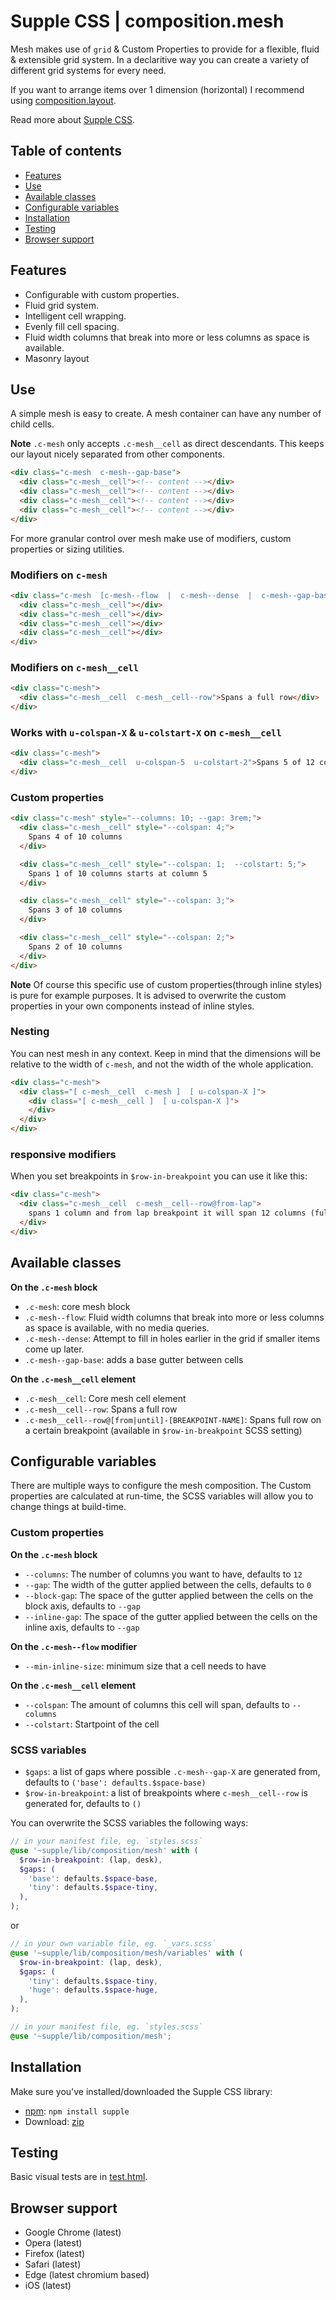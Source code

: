# Supple CSS | composition.mesh

Mesh makes use of `grid` & Custom Properties to provide for a flexible, fluid & extensible grid system. In a declaritive way you can create a variety of different grid systems for every need.

If you want to arrange items over 1 dimension (horizontal) I recommend using [composition.layout](../layout).

Read more about [Supple CSS](https://github.com/supple-css/supple).

## Table of contents

* [Features](#features)
* [Use](#use)
* [Available classes](#available-classes)
* [Configurable variables](#configurable-variables)
* [Installation](#installation)
* [Testing](#testing)
* [Browser support](#browser-support)

## Features

* Configurable with custom properties.
* Fluid grid system.
* Intelligent cell wrapping.
* Evenly fill cell spacing.
* Fluid width columns that break into more or less columns as space is available.
* Masonry layout


## Use

A simple mesh is easy to create. A mesh container can have any number of child cells.

**Note** `.c-mesh` only accepts `.c-mesh__cell` as direct descendants. This keeps our layout nicely separated from other components.

```html
<div class="c-mesh  c-mesh--gap-base">
  <div class="c-mesh__cell"><!-- content --></div>
  <div class="c-mesh__cell"><!-- content --></div>
  <div class="c-mesh__cell"><!-- content --></div>
  <div class="c-mesh__cell"><!-- content --></div>
</div>
```

For more granular control over mesh make use of modifiers, custom properties or sizing utilities.

### Modifiers on `c-mesh`

```html
<div class="c-mesh  [c-mesh--flow  |  c-mesh--dense  |  c-mesh--gap-base]">
  <div class="c-mesh__cell"></div>
  <div class="c-mesh__cell"></div>
  <div class="c-mesh__cell"></div>
  <div class="c-mesh__cell"></div>
</div>
```

### Modifiers on `c-mesh__cell`

```html
<div class="c-mesh">
  <div class="c-mesh__cell  c-mesh__cell--row">Spans a full row</div>
</div>
```

### Works with `u-colspan-X` & `u-colstart-X` on `c-mesh__cell`

```html
<div class="c-mesh">
  <div class="c-mesh__cell  u-colspan-5  u-colstart-2">Spans 5 of 12 columns and starts at column 2</div>
</div>
```

### Custom properties

```html
<div class="c-mesh" style="--columns: 10; --gap: 3rem;">
  <div class="c-mesh__cell" style="--colspan: 4;">
    Spans 4 of 10 columns
  </div>

  <div class="c-mesh__cell" style="--colspan: 1;  --colstart: 5;">
    Spans 1 of 10 columns starts at column 5
  </div>

  <div class="c-mesh__cell" style="--colspan: 3;">
    Spans 3 of 10 columns
  </div>

  <div class="c-mesh__cell" style="--colspan: 2;">
    Spans 2 of 10 columns
  </div>
</div>
```

**Note** Of course this specific use of custom properties(through inline styles) is pure for example purposes. It is advised to overwrite the custom properties in your own components instead of inline styles.

### Nesting

You can nest mesh in any context. Keep in mind that the dimensions will be relative to the width of `c-mesh`, and not the width of the whole application.

```html
<div class="c-mesh">
  <div class="[ c-mesh__cell  c-mesh ]  [ u-colspan-X ]">
    <div class="[ c-mesh__cell ]  [ u-colspan-X ]">
    </div>
  </div>
</div>
```

### responsive modifiers
When you set breakpoints in `$row-in-breakpoint` you can use it like this:

```html
<div class="c-mesh">
  <div class="c-mesh__cell  c-mesh__cell--row@from-lap">
    spans 1 column and from lap breakpoint it will span 12 columns (full row).
  </div>
</div>
```


## Available classes

**On the `.c-mesh` block**

* `.c-mesh`: core mesh block
* `.c-mesh--flow`: Fluid width columns that break into more or less columns as space is available, with no media queries.
* `.c-mesh--dense`: Attempt to fill in holes earlier in the grid if smaller items come up later.
* `.c-mesh--gap-base`: adds a base gutter between cells

**On the `.c-mesh__cell` element**
* `.c-mesh__cell`: Core mesh cell element
* `.c-mesh__cell--row`: Spans a full row
* `.c-mesh__cell--row@[from|until]-[BREAKPOINT-NAME]`: Spans full row on a certain breakpoint (available in `$row-in-breakpoint` SCSS setting)


## Configurable variables
There are multiple ways to configure the mesh composition. The Custom properties are calculated at run-time, the SCSS variables will allow you to change things at build-time.

### Custom properties

**On the `.c-mesh` block**

* `--columns`: The number of columns you want to have, defaults to `12`
* `--gap`: The width of the gutter applied between the cells, defaults to `0`
* `--block-gap`: The space of the gutter applied between the cells on the block axis, defaults to `--gap`
* `--inline-gap`: The space of the gutter applied between the cells on the inline axis, defaults to `--gap`

**On the `.c-mesh--flow` modifier**

* `--min-inline-size`: minimum size that a cell needs to have

**On the `.c-mesh__cell` element**

* `--colspan`: The amount of columns this cell will span, defaults to `--columns`
* `--colstart`: Startpoint of the cell

### SCSS variables

* `$gaps`: a list of gaps where possible `.c-mesh--gap-X` are generated from, defaults to `('base': defaults.$space-base)`
* `$row-in-breakpoint`: a list of breakpoints where `c-mesh__cell--row` is generated for,  defaults to `()`

You can overwrite the SCSS variables the following ways:

```scss
// in your manifest file, eg. `styles.scss`
@use '~supple/lib/composition/mesh' with (
  $row-in-breakpoint: (lap, desk),
  $gaps: (
    'base': defaults.$space-base,
    'tiny': defaults.$space-tiny,
  ),
);
```
or
```scss
// in your own variable file, eg. `_vars.scss`
@use '~supple/lib/composition/mesh/variables' with (
  $row-in-breakpoint: (lap, desk),
  $gaps: (
    'tiny': defaults.$space-tiny,
    'huge': defaults.$space-huge,
  ),
);

// in your manifest file, eg. `styles.scss`
@use '~supple/lib/composition/mesh';
```


## Installation
Make sure you've installed/downloaded the Supple CSS library:

* [npm](https://www.npmjs.com/package/supple): `npm install supple`
* Download: [zip](https://github.com/supple-css/supple/releases/latest)


## Testing
Basic visual tests are in [test.html](./test.html).


## Browser support

* Google Chrome (latest)
* Opera (latest)
* Firefox (latest)
* Safari (latest)
* Edge (latest chromium based)
* iOS (latest)
